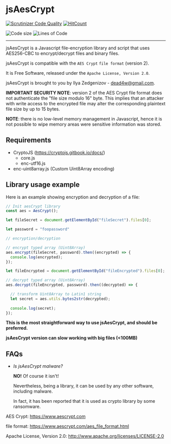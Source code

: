 # jsAesCrypt

[![Scrutinizer Code Quality](https://scrutinizer-ci.com/g/Dead4W/jsAesCrypt/badges/quality-score.png?b=main&r=1)](https://scrutinizer-ci.com/g/Dead4W/jsAesCrypt/?branch=main)
[![HitCount](http://hits.dwyl.com/dead4w/jsaescrypt.svg)](http://hits.dwyl.com/dead4w/jsaescrypt/)

![Code size](https://img.shields.io/github/languages/code-size/dead4w/jsaescrypt.svg)
![Lines of Code](https://tokei.rs/b1/github/dead4w/jsaescrypt?category=code)

------------------------
jsAesCrypt is a Javascript file-encryption library and script that uses AES256-CBC to encrypt/decrypt files and binary files.

jsAesCrypt is compatible with the `AES Crypt` `file format` (version 2).

It is Free Software, released under the `Apache License, Version 2.0`.

jsAesCrypt is brought to you by Ilya Zedgenizov - dead4w@gmail.com.
 
**IMPORTANT SECURITY NOTE**: version 2 of the AES Crypt file format does not authenticate the "file size modulo 16" byte. This implies that an attacker  
with write access to the encrypted file may alter the corresponding plaintext file size by up to 15 bytes.

**NOTE**: there is no low-level memory management in Javascript, hence it is not possible to wipe memory areas were sensitive information was stored.

Requirements
------------------------

 - CryptoJS (https://cryptojs.gitbook.io/docs/)
    - core.js
    - enc-utf16.js
 - enc-uint8array.js (Custom Uint8Array encoding)

Library usage example
------------------------
Here is an example showing encryption and decryption of a file:

```javascript
// Init aesCrypt library
const aes = AesCrypt();

let fileSecret = document.getElementById("fileSecret").files[0];

let password = "foopassword"

// encryption/decryption

// encrypt typed array (Uint8Array)
aes.encrypt(fileSecret, password).then((encrypted) => {
  console.log(encrypted);
});

let fileEncrypted = document.getElementById("fileEncrypted").files[0];

// decrypt typed array (Uint8Array)
aes.decrypt(fileEncrypted, password).then((decrypted) => {

  // transform Uint8Array to Latin1 string
  let secret = aes.utils.bytes2str(decrypted);
  
  console.log(secret);
});
```

**This is the most straightforward way to use jsAesCrypt, and should be preferred.**

**jsAesCrypt version can slow working with big files (<100MB)**

FAQs
------------------------
- *Is jsAesCrypt malware?*

  **NO!** Of course it isn't!

  Nevertheless, being a library, it can be used by any other software, including malware.
  
  In fact, it has been reported that it is used as crypto library by some ransomware.

AES Crypt: https://www.aescrypt.com

file format: https://www.aescrypt.com/aes_file_format.html

Apache License, Version 2.0: http://www.apache.org/licenses/LICENSE-2.0
